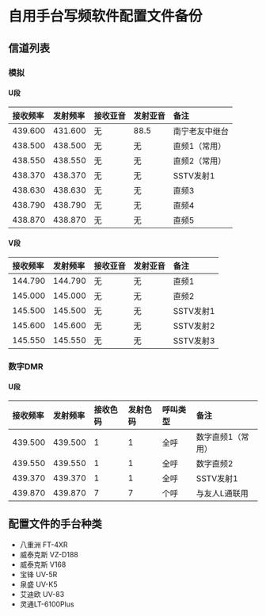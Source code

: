 # 自用手台写频软件配置文件备份

## 信道列表

### 模拟

#### U段

| 接收频率 | 发射频率 | 接收亚音 | 发射亚音 | 备注 |
| :------ | :---- | :------ | :------ | :------ |
| 439.600 | 431.600 | 无 | 88.5 | 南宁老友中继台 |
| 438.500 | 438.500 | 无 | 无 | 直频1（常用） |
| 438.550 | 438.550 | 无 | 无 | 直频2（常用） |
| 438.370 | 438.370 | 无 | 无 | SSTV发射1 |
| 438.630 | 438.630 | 无 | 无 | 直频3 |
| 438.790 | 438.790 | 无 | 无 | 直频4 |
| 438.870 | 438.870 | 无 | 无 | 直频5 |

#### V段

| 接收频率 | 发射频率 | 接收亚音 | 发射亚音 | 备注 |
| :------ | :---- | :------ | :------ | :------ |
| 144.790 | 144.790 | 无 | 无 | 直频1 |
| 145.000 | 145.000 | 无 | 无 | 直频2 |
| 145.500 | 145.500 | 无 | 无 | SSTV发射1 |
| 145.600 | 145.600 | 无 | 无 | SSTV发射2 |
| 145.550 | 145.550 | 无 | 无 | SSTV发射3 |

### 数字DMR

#### U段

| 接收频率 | 发射频率 | 接收色码 | 发射色码 | 呼叫类型 | 备注 |
| :------ | :---- | :------ | :------ | :------ | :------ |
| 439.500 | 439.500 | 1 | 1 | 全呼 | 数字直频1（常用） |
| 439.550 | 439.550 | 1 | 1 | 全呼 | 数字直频2 |
| 439.370 | 439.370 | 1 | 1 | 全呼 | SSTV发射1 |
| 439.870 | 439.870 | 7 | 7 | 个呼 | 与友人L通联用 |

## 配置文件的手台种类

- 八重洲 FT-4XR
- 威泰克斯 VZ-D188
- 威泰克斯 V168
- 宝锋 UV-5R
- 泉盛 UV-K5
- 艾迪欧 UV-83
- 灵通LT-6100Plus

